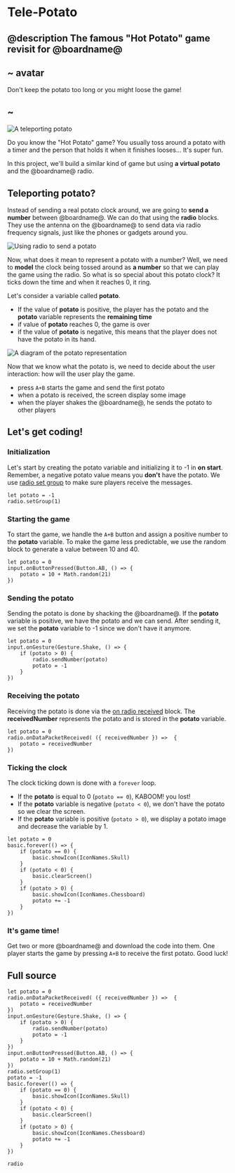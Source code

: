# Tele-Potato

## @description The famous "Hot Potato" game revisit for @boardname@

## ~ avatar

Don't keep the potato too long or you might loose the game!

## ~

![A teleporting potato](/static/mb/projects/tele-potato.png)

Do you know the "Hot Potato" game? You usually toss around a potato with a timer
and the person that holds it when it finishes looses... It's super fun.

In this project, we'll build a similar kind of game but using **a virtual potato** and the @boardname@ radio.

## Teleporting potato?

Instead of sending a real potato clock around, we are going to **send a number** between @boardname@. We can do that using the **radio** blocks. They use the antenna on the @boardname@ to send data via radio frequency signals, just like the phones or gadgets around you.

![Using radio to send a potato](/static/mb/projects/tele-potato/radio-potato.jpg)


Now, what does it mean to represent a potato with a number? Well, we need to **model** the clock being tossed around as **a number** so that we can play the game using the radio. So what is so special about this potato clock? It ticks down the time and when it reaches 0, it ring. 

Let's consider a variable called **potato**.
* If the value of **potato** is positive, the player has the potato and the **potato** variable represents the **remaining time**
* if value of **potato** reaches 0, the game is over
* if the value of **potato** is negative, this means that the player does not have the potato in its hand.  

![A diagram of the potato representation](/static/mb/projects/tele-potato/model.jpg)

Now that we know what the potato is, we need to decide about the user interaction: how will the user play the game.

* press ``A+B`` starts the game and send the first potato
* when a potato is received, the screen display some image
* when the player shakes the @boardname@, he sends the potato to other players

## Let's get coding!

### Initialization

Let's start by creating the potato variable and initializing it to -1 in **on start**. Remember, a negative potato value means you **don't** have the potato. We use [radio set group](/reference/radio/set-group) to make sure players receive the messages.

```blocks
let potato = -1
radio.setGroup(1)
```

### Starting the game

To start the game, we handle the ``A+B`` button and assign a positive number to the **potato** variable.
To make the game less predictable, we use the random block to generate a value between 10 and 40.

```blocks
let potato = 0
input.onButtonPressed(Button.AB, () => {
    potato = 10 + Math.random(21)
})
```

### Sending the potato

Sending the potato is done by shacking the @boardname@. If the **potato** variable is positive, 
we have the potato and we can send. After sending it, we set the **potato** variable to -1 since we don't have it anymore.

```blocks
let potato = 0
input.onGesture(Gesture.Shake, () => {
    if (potato > 0) {
        radio.sendNumber(potato)
        potato = -1
    }
})
```

### Receiving the potato

Receiving the potato is done via the [on radio received](/reference/radio/on-data-packet-received) block.
The **receivedNumber** represents the potato and is stored in the **potato** variable.

```blocks
let potato = 0
radio.onDataPacketReceived( ({ receivedNumber }) =>  {
    potato = receivedNumber
})
```

### Ticking the clock

The clock ticking down is done with a ``forever`` loop. 

* If the **potato** is equal to 0 (``potato == 0``), KABOOM! you lost!
* If the **potato** variable is negative (``potato < 0``), we don't have the potato so we clear the screen.
* If the **potato** variable is positive (``potato > 0``), we display a potato image and decrease the variable by 1.

```blocks
let potato = 0
basic.forever(() => {
    if (potato == 0) {
        basic.showIcon(IconNames.Skull)
    }
    if (potato < 0) {
        basic.clearScreen()
    }
    if (potato > 0) {
        basic.showIcon(IconNames.Chessboard)
        potato += -1
    }
})
```

### It's game time!

Get two or more @boardname@ and download the code into them. One player starts the game by pressing ``A+B`` to receive the first potato. Good luck!

## Full source

```blocks
let potato = 0
radio.onDataPacketReceived( ({ receivedNumber }) =>  {
    potato = receivedNumber
})
input.onGesture(Gesture.Shake, () => {
    if (potato > 0) {
        radio.sendNumber(potato)
        potato = -1
    }
})
input.onButtonPressed(Button.AB, () => {
    potato = 10 + Math.random(21)
})
radio.setGroup(1)
potato = -1
basic.forever(() => {
    if (potato == 0) {
        basic.showIcon(IconNames.Skull)
    }
    if (potato < 0) {
        basic.clearScreen()
    }
    if (potato > 0) {
        basic.showIcon(IconNames.Chessboard)
        potato += -1
    }
})
```

```package
radio
```